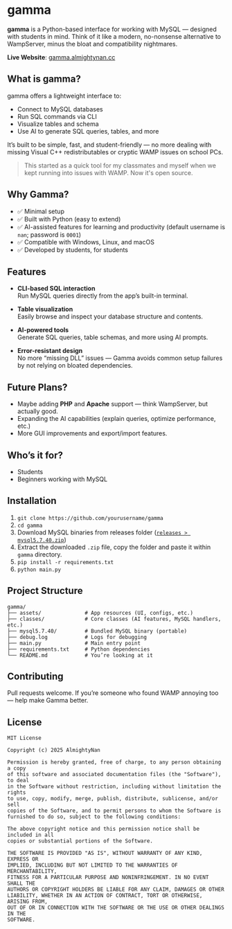 # gamma

**gamma** is a Python-based interface for working with MySQL — designed with students in mind. Think of it like a modern, no-nonsense alternative to WampServer, minus the bloat and compatibility nightmares.

**Live Website**: [gamma.almightynan.cc](https://gamma.almightynan.cc)


## What is gamma?

gamma offers a lightweight interface to:

- Connect to MySQL databases
- Run SQL commands via CLI
- Visualize tables and schema
- Use AI to generate SQL queries, tables, and more

It’s built to be simple, fast, and student-friendly — no more dealing with missing Visual C++ redistributables or cryptic WAMP issues on school PCs.

> This started as a quick tool for my classmates and myself when we kept running into issues with WAMP. Now it's open source.

## Why Gamma?

- ✅ Minimal setup
- ✅ Built with Python (easy to extend)
- ✅ AI-assisted features for learning and productivity (default username is `nan`; password is `0001`)
- ✅ Compatible with Windows, Linux, and macOS
- ✅ Developed by students, for students

## Features

- **CLI-based SQL interaction**  
  Run MySQL queries directly from the app’s built-in terminal.

- **Table visualization**  
  Easily browse and inspect your database structure and contents.

- **AI-powered tools**  
  Generate SQL queries, table schemas, and more using AI prompts.

- **Error-resistant design**  
  No more “missing DLL” issues — Gamma avoids common setup failures by not relying on bloated dependencies.

## Future Plans?

- Maybe adding **PHP** and **Apache** support — think WampServer, but actually good.
- Expanding the AI capabilities (explain queries, optimize performance, etc.)
- More GUI improvements and export/import features.

## Who’s it for?

- Students
- Beginners working with MySQL

## Installation

1. ```git clone https://github.com/yourusername/gamma```
2. ```cd gamma```
3. Download MySQL binaries from releases folder ([`releases > mysql5.7.40.zip`](https://github.com/AlmightyNan/gamma/releases/tag/production))
4. Extract the downloaded `.zip` file, copy the folder and paste it within `gamma` directory.
5. ```pip install -r requirements.txt```
6. ```python main.py```
   
## Project Structure

```
gamma/
├── assets/              # App resources (UI, configs, etc.)
├── classes/             # Core classes (AI features, MySQL handlers, etc.)
├── mysql5.7.40/         # Bundled MySQL binary (portable)
├── debug.log            # Logs for debugging
├── main.py              # Main entry point
├── requirements.txt     # Python dependencies
└── README.md            # You’re looking at it
```

## Contributing

Pull requests welcome. If you’re someone who found WAMP annoying too — help make Gamma better.

## License

```
MIT License

Copyright (c) 2025 AlmightyNan

Permission is hereby granted, free of charge, to any person obtaining a copy
of this software and associated documentation files (the "Software"), to deal
in the Software without restriction, including without limitation the rights
to use, copy, modify, merge, publish, distribute, sublicense, and/or sell
copies of the Software, and to permit persons to whom the Software is
furnished to do so, subject to the following conditions:

The above copyright notice and this permission notice shall be included in all
copies or substantial portions of the Software.

THE SOFTWARE IS PROVIDED "AS IS", WITHOUT WARRANTY OF ANY KIND, EXPRESS OR
IMPLIED, INCLUDING BUT NOT LIMITED TO THE WARRANTIES OF MERCHANTABILITY,
FITNESS FOR A PARTICULAR PURPOSE AND NONINFRINGEMENT. IN NO EVENT SHALL THE
AUTHORS OR COPYRIGHT HOLDERS BE LIABLE FOR ANY CLAIM, DAMAGES OR OTHER
LIABILITY, WHETHER IN AN ACTION OF CONTRACT, TORT OR OTHERWISE, ARISING FROM,
OUT OF OR IN CONNECTION WITH THE SOFTWARE OR THE USE OR OTHER DEALINGS IN THE
SOFTWARE.
```
